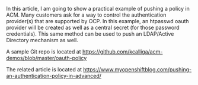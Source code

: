 In this article, I am going to show a practical example of pushing a policy in ACM.  Many customers ask for a way to control the authentication provider(s) that are supported by OCP.  In this example, an htpasswd oauth provider will be created as well as a central secret (for those password credentials).  This same method can be used to push an LDAP/Active Directory mechanism as well.

A sample Git repo is located at https://github.com/kcalliga/acm-demos/blob/master/oauth-policy

The related article is located at https://www.myopenshiftblog.com/pushing-an-authentication-policy-in-advanced/
